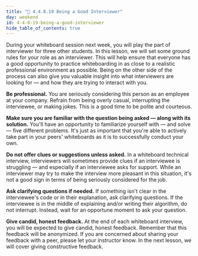 ```yaml
---
title: "📓 4.4.0.19 Being a Good Interviewer"
day: weekend
id: 4-4-0-19-being-a-good-interviewer
hide_table_of_contents: true
---
```


During your whiteboard session next week, you will play the part of interviewer for three other students. In this lesson, we will set some ground rules for your role as an interviewer. This will help ensure that everyone has a good opportunity to practice whiteboarding in as close to a realistic professional environment as possible. Being on the other side of the process can also give you valuable insight into what interviewers are looking for — and how they are trying to interact with you.

**Be professional.** You are seriously considering this person as an employee at your company. Refrain from being overly casual, interrupting the interviewee, or making jokes. This is a good time to be polite and courteous.

**Make sure you are familiar with the question being asked — along with its solution.** You'll have an opportunity to familiarize yourself with — and solve — five different problems. It's just as important that you're able to actively take part in your peers' whiteboards as it is to successfully conduct your own.

**Do not offer clues or suggestions unless asked.** In a whiteboard technical interview, interviewers will sometimes provide clues if an interviewee is struggling — and especially if an interviewee asks for support. While an interviewer may try to make the interview more pleasant in this situation, it's not a good sign in terms of being seriously considered for the job.

**Ask clarifying questions if needed.** If something isn't clear in the interviewee's code or in their explanation, ask clarifying questions. If the interviewee is in the middle of explaining and/or writing their algorithm, do not interrupt. Instead, wait for an opportune moment to ask your question.

**Give candid, honest feedback.** At the end of each whiteboard interview, you will be expected to give candid, honest feedback. Remember that this feedback will be anonymized. If you are concerned about sharing your feedback with a peer, please let your instructor know. In the next lesson, we will cover giving constructive feedback.
